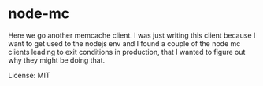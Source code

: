 node-mc
=======

Here we go another memcache client. I was just writing this client because I want to get used to the nodejs env and I found a couple of the node mc clients leading to exit conditions in production, that I wanted to figure out why they might be doing that.

License: MIT
